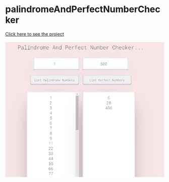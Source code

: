 # palindromeAndPerfectNumberChecker

[Click here to see the project](https://mehmetcakir1.github.io/palindromeAndPerfectNumberChecker.js/)
<br> <br>
![.](https://github.com/MehmetCakir1/palindromeAndPerfectNumberChecker.js/blob/main/palindromeAndPerfectNumberChecker.png)

